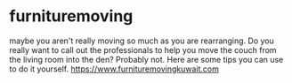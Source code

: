 # furnituremoving
maybe you aren't really moving so much as you are rearranging. Do you really want to call out the professionals to help you move the couch from the living room into the den? Probably not. Here are some tips you can use to do it yourself.  https://www.furnituremovingkuwait.com
